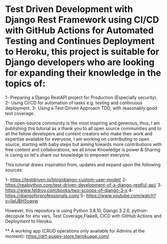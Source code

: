 # Test Driven Development with Django Rest Framework using CI/CD with GitHub Actions for Automated Testing and Continues Deployment to Heroku, this project is suitable for Django developers who are looking for expanding their knowledge in the topics of:
1- Preparing a Django RestAPI project for Production (Especially security). 
2- Using CI/CD for automation of tasks e.g. testing and continuous deployment. 
3- Using a Test-Driven Approach TDD, with reasonably good test coverage.



The open-source community is the most inspiring and generous, thus, I am publishing this tutorial as a thank you to all open source communities and to all the fellow developers and content creators who make their work and expertise available for everyone, I am working on contributing to open source, starting with baby steps but aiming towards more contributions with free content and collaborations, we all know Knowledge is power & Sharing is caring so let's share our knowledge to empower everyone.

This tutorial draws inspiration from, updates and expand upon the following sources:

1- https://testdriven.io/blog/django-custom-user-model/
2- https://realpython.com/test-driven-development-of-a-django-restful-api/
3- https://www.feldroy.com/books/two-scoops-of-django-3-x
4- https://djangoforprofessionals.com/
5- https://www.youtube.com/watch?v=llaUBH5oayw


However, this repository is using Python 3.8.10, Django 3.2.6, python-decopule for env vars, Test Coverage,Flake8, CICD with GitHub Actions and Deployment to Heroku.

** A working app (CRUD operations only available for Admins at the moment): https://drf-puppy-store.herokuapp.com/

